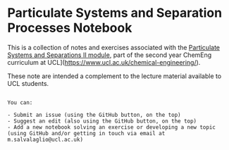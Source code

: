 # Particulate Systems and Separation Processes Notebook
 
This is a collection of notes and exercises associated with the [Particulate Systems and Separations II module](https://moodle.ucl.ac.uk/course/view.php?id=1191), part of the second year ChemEng curriculum at UCL](https://www.ucl.ac.uk/chemical-engineering/). 

These note are intended a complement to the lecture material available to UCL students. 

```{admonition} Contribute to evolve these notes!

You can: 

- Submit an issue (using the GitHub button, on the top)
- Suggest an edit (also using the GitHub button, on the top)
- Add a new notebook solving an exercise or developing a new topic (using GitHub and/or getting in touch via email at m.salvalaglio@ucl.ac.uk)

```
